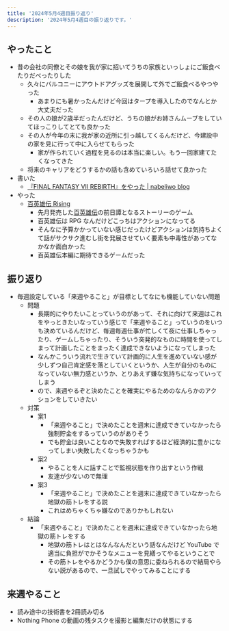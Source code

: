 ```yaml
---
title: '2024年5月4週目振り返り'
description: '2024年5月4週目の振り返りです。'
---
```


## やったこと

- 昔の会社の同僚とその娘を我が家に招いてうちの家族といっしょにご飯食べたりだべったりした
  - 久々にバルコニーにアウトドアグッズを展開して外でご飯食べるやつやった
    - あまりにも暑かったんだけど今回はタープを導入したのでなんとか大丈夫だった
  - その人の娘が2歳半だったんだけど、うちの娘がお姉さんムーブをしていてほっこりしてとても良かった
  - その人が今年の末に我が家の近所に引っ越してくるんだけど、今建設中の家を見に行って中に入らせてもらった
    - 家が作られていく過程を見るのは本当に楽しい。もう一回家建てたくなってきた
  - 将来のキャリアをどうするかの話も含めていろいろ話せて良かった
- 書いた
  - [『FINAL FANTASY VII REBIRTH』をやった | nabeliwo blog](https://www.nabeliwo.blue/blog/2024/05/ff7-rebirth)
- やった
  - [百英雄伝 Rising](https://store-jp.nintendo.com/list/software/70010000044290.html)
    - 先月発売した[百英雄伝](https://store-jp.nintendo.com/list/software/70010000056457.html)の前日譚となるストーリーのゲーム
    - 百英雄伝は RPG なんだけどこっちはアクションになってる
    - そんなに予算かかっていない感じだったけどアクションは気持ちよくて話がサクサク進むし街を発展させていく要素も中毒性があってなかなか面白かった
    - 百英雄伝本編に期待できるゲームだった

## 振り返り

- 毎週設定している「来週やること」が目標としてなにも機能していない問題
  - 問題
    - 長期的にやりたいことっていうのがあって、それに向けて来週はこれをやっときたいなっていう感じで「来週やること」っていうのをいつも決めているんだけど、毎週毎週仕事が忙しくて夜に仕事しちゃったり、ゲームしちゃったり、そういう突発的なものに時間を使ってしまって計画したことをまったく達成できないようになってしまった
    - なんかこういう流れで生きていて計画的に人生を進めていない感が少しずつ自己肯定感を落としていくというか、人生が自分のものになっていない無力感というか、とりあえず嫌な気持ちになっていってしまう
    - ので、来週やるぞと決めたことを確実にやるためのなんらかのアクションをしていきたい
  - 対策
    - 案1
      - 「来週やること」で決めたことを週末に達成できていなかったら強制貯金をするっていうのがありそう
      - でも貯金は良いことなので失敗すればするほど経済的に豊かになってしまい失敗したくなっちゃうかも
    - 案2
      - やることを人に話すことで監視状態を作り出すという作戦
      - 友達が少ないので無理
    - 案3
      - 「来週やること」で決めたことを週末に達成できていなかったら地獄の筋トレをする説
      - これはめちゃくちゃ嫌なのでありかもしれない
  - 結論
    - 「来週やること」で決めたことを週末に達成できていなかったら地獄の筋トレをする
      - 地獄の筋トレはとはなんなんだという話なんだけど YouTube で適当に負担がでかそうなメニューを見繕ってやるということで
      - その筋トレをやるかどうかも僕の意思に委ねられるので結局やらない説があるので、一旦試しでやってみることにする

## 来週やること

- 読み途中の技術書を2冊読み切る
- Nothing Phone の動画の残タスクを撮影と編集だけの状態にする
